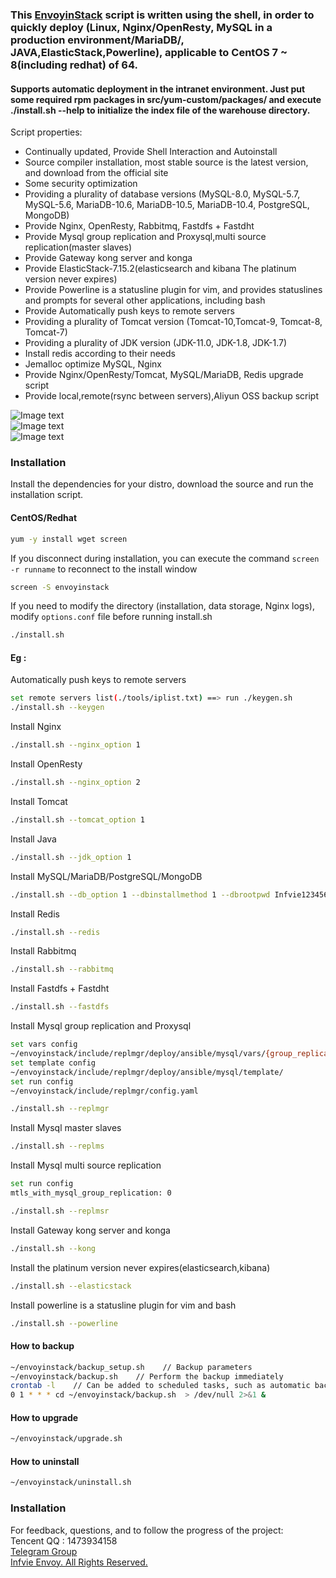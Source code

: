 ### This [EnvoyinStack](https://mirrors.infvie.org/envoyinstack/)  script is written using the shell, in order to quickly deploy (Linux, Nginx/OpenResty, MySQL in a production environment/MariaDB/, JAVA,ElasticStack,Powerline), applicable to CentOS 7 ~ 8(including redhat) of 64.

#### Supports automatic deployment in the intranet environment. Just put some required rpm packages in src/yum-custom/packages/ and execute ./install.sh --help to initialize the index file of the warehouse directory.

Script properties:
- Continually updated, Provide Shell Interaction and Autoinstall
- Source compiler installation, most stable source is the latest version, and download from the official site
- Some security optimization
- Providing a plurality of database versions (MySQL-8.0, MySQL-5.7, MySQL-5.6, MariaDB-10.6, MariaDB-10.5, MariaDB-10.4, PostgreSQL, MongoDB)
- Provide Nginx, OpenResty, Rabbitmq, Fastdfs + Fastdht
- Provide Mysql group replication and Proxysql,multi source replication(master slaves)
- Provide Gateway kong server and konga
- Provide ElasticStack-7.15.2(elasticsearch and kibana The platinum version never expires)
- Provide Powerline is a statusline plugin for vim, and provides statuslines and prompts for several other applications, including bash
- Provide Automatically push keys to remote servers
- Providing a plurality of Tomcat version (Tomcat-10,Tomcat-9, Tomcat-8, Tomcat-7)
- Providing a plurality of JDK version (JDK-11.0, JDK-1.8, JDK-1.7)
- Install redis according to their needs
- Jemalloc optimize MySQL, Nginx
- Provide Nginx/OpenResty/Tomcat, MySQL/MariaDB, Redis upgrade script
- Provide local,remote(rsync between servers),Aliyun OSS backup script

![Image text](https://mirrors.infvie.org/image/envoyinstack.png)  
![Image text](https://mirrors.infvie.org/image/elasticsearch.png)  
![Image text](https://mirrors.infvie.org/image/kibana.png) 

### Installation
Install the dependencies for your distro, download the source and run the installation script.

#### CentOS/Redhat

```bash
yum -y install wget screen
```

If you disconnect during installation, you can execute the command `screen -r runname` to reconnect to the install window
```bash
screen -S envoyinstack 
```

If you need to modify the directory (installation, data storage, Nginx logs), modify `options.conf` file before running install.sh
```bash
./install.sh
```
#### Eg :

Automatically push keys to remote servers
```bash
set remote servers list(./tools/iplist.txt) ==> run ./keygen.sh
./install.sh --keygen 

```
Install Nginx
```bash
./install.sh --nginx_option 1 
```
Install OpenResty
```bash
./install.sh --nginx_option 2
```
Install Tomcat
```bash
./install.sh --tomcat_option 1 
```
Install Java
```bash
./install.sh --jdk_option 1 
```
Install MySQL/MariaDB/PostgreSQL/MongoDB
```bash
./install.sh --db_option 1 --dbinstallmethod 1 --dbrootpwd Infvie123456
```
Install Redis
```bash
./install.sh --redis
```
Install Rabbitmq
```bash
./install.sh --rabbitmq
```
Install Fastdfs + Fastdht
```bash
./install.sh --fastdfs
```
Install Mysql group replication and Proxysql
```bash
set vars config
~/envoyinstack/include/replmgr/deploy/ansible/mysql/vars/{group_replication.yaml,master_slaves.yaml,multi_source_replication.yaml}
set template config
~/envoyinstack/include/replmgr/deploy/ansible/mysql/template/
set run config
~/envoyinstack/include/replmgr/config.yaml

./install.sh --replmgr
```
Install Mysql master slaves
```bash
./install.sh --replms
```
Install Mysql multi source replication
```bash
set run config
mtls_with_mysql_group_replication: 0

./install.sh --replmsr
```
Install Gateway kong server and konga
```bash
./install.sh --kong
```
Install the platinum version never expires(elasticsearch,kibana)
```bash
./install.sh --elasticstack
```
Install powerline is a statusline plugin for vim and bash
```bash
./install.sh --powerline
```
#### How to backup

```bash
~/envoyinstack/backup_setup.sh    // Backup parameters
~/envoyinstack/backup.sh    // Perform the backup immediately
crontab -l    // Can be added to scheduled tasks, such as automatic backups every day 1:00
0 1 * * * cd ~/envoyinstack/backup.sh  > /dev/null 2>&1 &
```

#### How to upgrade

```bash
~/envoyinstack/upgrade.sh
```

#### How to uninstall

```bash
~/envoyinstack/uninstall.sh
```

### Installation

For feedback, questions, and to follow the progress of the project: <br />
Tencent QQ : 1473934158 <br />
[Telegram Group](https://t.me/ErinYeo)<br />
[Infvie Envoy. All Rights Reserved.](https://www.infvie.com)<br />

